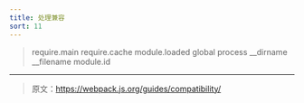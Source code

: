```yaml
---
title: 处理兼容
sort: 11
---
```


> require.main
> require.cache
> module.loaded
> global
> process
> __dirname
> __filename
> module.id

***

> 原文：https://webpack.js.org/guides/compatibility/